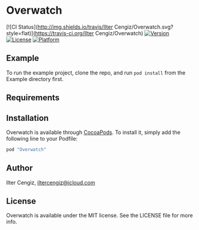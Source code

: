 # Overwatch

[![CI Status](http://img.shields.io/travis/Ilter Cengiz/Overwatch.svg?style=flat)](https://travis-ci.org/Ilter Cengiz/Overwatch)
[![Version](https://img.shields.io/cocoapods/v/Overwatch.svg?style=flat)](http://cocoapods.org/pods/Overwatch)
[![License](https://img.shields.io/cocoapods/l/Overwatch.svg?style=flat)](http://cocoapods.org/pods/Overwatch)
[![Platform](https://img.shields.io/cocoapods/p/Overwatch.svg?style=flat)](http://cocoapods.org/pods/Overwatch)

## Example

To run the example project, clone the repo, and run `pod install` from the Example directory first.

## Requirements

## Installation

Overwatch is available through [CocoaPods](http://cocoapods.org). To install
it, simply add the following line to your Podfile:

```ruby
pod "Overwatch"
```

## Author

Ilter Cengiz, iltercengiz@icloud.com

## License

Overwatch is available under the MIT license. See the LICENSE file for more info.
